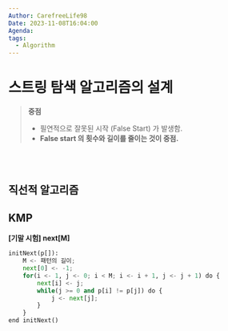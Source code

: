 ```yaml
---
Author: CarefreeLife98
Date: 2023-11-08T16:04:00
Agenda: 
tags:
  - Algorithm
---
```

# 스트링 탐색 알고리즘의 설계
> **중점**
> - 필연적으로 잘못된 시작 (False Start) 가 발생함.
> - **False start 의 횟수와 길이를 줄이는 것이 중점.**

<br><br>
## 직선적 알고리즘

## KMP 
**\[기말 시험] next\[M]**

```python
initNext(p[]):
	M <- 패턴의 길이;
	next[0] <- -1;
	for(i <- 1, j <- 0; i < M; i <- i + 1, j <- j + 1) do {
		next[i] <- j;
		while(j >= 0 and p[i] != p[j]) do {
			j <- next[j];
		}
	}
end initNext()
```